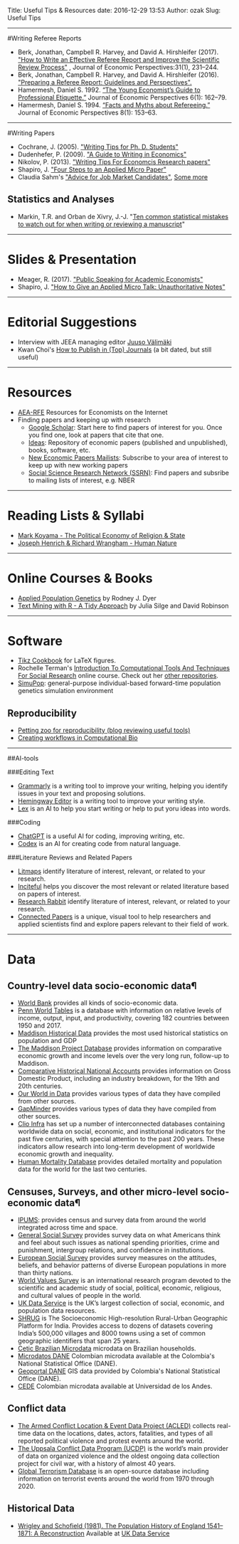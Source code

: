 Title: Useful Tips & Resources
date: 2016-12-29 13:53
Author: ozak
Slug: Useful Tips

---
#Writing Referee Reports

* Berk, Jonathan, Campbell R. Harvey, and David
A. Hirshleifer (2017). ["How to Write an Effective Referee Report
and Improve the Scientific Review Process"](http://pubs.aeaweb.org/doi/pdfplus/10.1257/jep.31.1.231) , Journal of Economic Perspectives:31(1), 231–244. 
* Berk, Jonathan, Campbell R. Harvey, and David
A. Hirshleifer (2016). ["Preparing a Referee Report: Guidelines and Perspectives".](https://ssrn.com/abstract=2547191)
* Hamermesh, Daniel S. 1992. [“The Young 
Economist’s Guide to Professional Etiquette.”](http://pubs.aeaweb.org/doi/pdfplus/10.1257/jep.6.1.169)
Journal of Economic Perspectives 6(1): 162–79.
* Hamermesh, Daniel S. 1994. [“Facts and Myths
about Refereeing.”](http://pubs.aeaweb.org/doi/pdfplus/10.1257/jep.8.1.153) Journal of Economic Perspectives
8(1): 153–63.

---
#Writing Papers
* Cochrane, J. (2005). ["Writing Tips for Ph. D. Students"](https://faculty.chicagobooth.edu/john.cochrane/research/papers/phd_paper_writing.pdf)
* Dudenhefer, P. (2009). ["A Guide to Writing in Economics"](http://lupus.econ.duke.edu/ecoteach/undergrad/manual.pdf)
* Nikolov, P. (2013). ["Writing Tips For Economcis Research papers"](http://www.people.fas.harvard.edu/~pnikolov/resources/writingtips.pdf)
* Shapiro, J. ["Four Steps to an Applied Micro Paper"](https://scholar.harvard.edu/files/shapiro/files/foursteps.pdf)
* Claudia Sahm's ["Advice for Job Market Candidates"](http://macromomblog.com/2019/09/01/lets-talk/), [Some more](http://macromomblog.com/2019/09/29/we-need-to-talk-more/)

## Statistics and Analyses
* Markin, T.R. and Orban de Xivry, J.-J. "[Ten common statistical mistakes to watch out for when writing or reviewing a manuscript](https://elifesciences.org/articles/48175)"

---
# Slides & Presentation
* Meager, R. (2017). ["Public Speaking for Academic Economists"](https://www.dropbox.com/scl/fi/m46hquucj6da4rcw1x0j5/Meager-2017-Public-Speaking-for-Academic-Economists.pdf?rlkey=ok1jjcfm0lcgosvntystqr4jn&dl=0)
* Shapiro, J. ["How to Give an Applied Micro Talk: Unauthoritative Notes"](https://www.dropbox.com/scl/fi/r7nwfmd7ng8q5dxm1vbpo/Shapiro-How-to-Give-an-Applied-Micro-Talk-Unauthoritative-Notes.pdf?rlkey=4iyiui2y4kmd1f9shlt5h4fw3&dl=0)

---
# Editorial Suggestions
* Interview with JEEA managing editor [Juuso Välimäki](https://academic.oup.com/jeea/pages/ask_the_editor)
* Kwan Choi's [How to Publish in (Top) Journals](http://www3.nccu.edu.tw/~jthuang/publish.pdf) (a bit dated, but still useful)

---
# Resources
* [AEA-RFE](https://www.aeaweb.org/rfe/showCat.php?cat_id=13) Resources for Economists on the Internet
* Finding papers and keeping up with research
	* [Google Scholar](https://scholar.google.com/): Start here to find papers of interest for you. Once you find one, look at papers that cite that one.
	* [Ideas](https://ideas.repec.org/): Repository of economic papers (published and unpublished), books, software, etc.
	* [New Economic Papers Mailists](http://nep.repec.org/): Subscribe to your area of interest to keep up with new working papers
	* [Social Science Research Network (SSRN)](https://www.ssrn.com): Find papers and subsribe to mailing lists of interest, e.g. NBER

---
# Reading Lists & Syllabi
* [Mark Koyama - The Political Economy of Religion & State
](https://www.dropbox.com/s/m4ie9derh11e6cc/Economics%20of%20State%20and%20Religion.pdf?dl=0)
* [Joseph Henrich & Richard Wrangham - Human Nature](https://henrich.fas.harvard.edu/files/henrich/files/syllabus_human_nature_2018_final.pdf)

---
# Online Courses & Books

* [Applied Population Genetics](https://dyerlab.github.io/applied_population_genetics/index.html) by Rodney J. Dyer
* [Text Mining with R - A Tidy Approach](https://www.tidytextmining.com/index.html) by Julia Silge and David Robinson

---
# Software

* [Tikz Cookbook](https://sites.google.com/site/kochiuyu/Tikz) for LaTeX figures.
* Rochelle Terman's [Introduction To Computational Tools And Techniques For Social Research](https://github.com/rochelleterman/PS239T) online course. Check out her [other repositories](https://github.com/rochelleterman?tab=repositories).
* [SimuPop](http://simupop.sourceforge.net/Main/HomePage): general-purpose individual-based forward-time population genetics simulation environment

## Reproducibility
* [Petting zoo for reproducibility (blog reviewing useful tools)](https://www.natureindex.com/news-blog/a-petting-zoo-for-code-makes-studies-easier-to-reproduce?utm_source=Nature+Briefing&utm_campaign=6bc1c10612-briefing-dy-20190620&utm_medium=email&utm_term=0_c9dfd39373-6bc1c10612-43785633)
* [Creating workflows in Computational Bio](https://www.nature.com/articles/d41586-019-02619-z?utm_source=Nature+Briefing&utm_campaign=f791742ba3-briefing-dy-20190903&utm_medium=email&utm_term=0_c9dfd39373-f791742ba3-43785633)

---

##AI-tools

###Editing Text
* [Grammarly](https://www.grammarly.com/) is a writing tool to improve your writing, helping you identify issues in your text and proposing solutions.
* [Hemingway Editor](https://hemingwayapp.com/) is a writing tool to improve your writing style.
* [Lex](https://lex.page/~) is an AI to help you start writing or help to put yoru ideas into words.

###Coding
* [ChatGPT](https://chat.openai.com/) is a useful AI for coding, improving writing, etc.
* [Codex](https://openai.com/blog/openai-codex/) is an AI for creating code from natural language.

###Literature Reviews and Related Papers
* [Litmaps](https://www.litmaps.com/) identify literature of interest, relevant, or related to your research.
* [Inciteful](https://inciteful.xyz/) helps you discover the most relevant or related literature based on papers of interest.
* [Research Rabbit](https://researchrabbitapp.com/) identify literature of interest, relevant, or related to your research.
* [Connected Papers](https://www.connectedpapers.com/) is a unique, visual tool to help researchers and applied scientists find and explore papers relevant to their field of work.

---
# Data

## Country-level data socio-economic data¶
* [World Bank](https://data.worldbank.org/) provides all kinds of socio-economic data.
* [Penn World Tables](https://www.rug.nl/ggdc/productivity/pwt/) is a database with information on relative levels of income, output, input, and productivity, covering 182 countries between 1950 and 2017.
* [Maddison Historical Data](http://www.ggdc.net/maddison/oriindex.htm) provides the most used historical statistics on population and GDP
* [The Maddison Project Database](https://www.rug.nl/ggdc/historicaldevelopment/maddison/releases/maddison-project-database-2018) provides information on comparative economic growth and income levels over the very long run, follow-up to Maddison.
* [Comparative Historical National Accounts](https://www.rug.nl/ggdc/historicaldevelopment/na/) provides information on Gross Domestic Product, including an industry breakdown, for the 19th and 20th centuries.
* [Our World in Data](https://ourworldindata.org/) provides various types of data they have compiled from other sources.
* [GapMinder](https://www.gapminder.org/data/) provides various types of data they have compiled from other sources.
* [Clio Infra](https://clio-infra.eu/index.html) has set up a number of interconnected databases containing worldwide data on social, economic, and institutional indicators for the past five centuries, with special attention to the past 200 years. These indicators allow research into long-term development of worldwide economic growth and inequality.
* [Human Mortality Database](https://www.mortality.org/) provides detailed mortality and population data for the world for the last two centuries.

## Censuses, Surveys, and other micro-level socio-economic data¶
* [IPUMS](https://ipums.org/): provides census and survey data from around the world integrated across time and space.
* [General Social Survey](http://gss.norc.org/get-the-data/) provides survey data on what Americans think and feel about such issues as national spending priorities, crime and punishment, intergroup relations, and confidence in institutions.
* [European Social Survey](https://www.europeansocialsurvey.org/data/) provides survey measures on the attitudes, beliefs, and behavior patterns of diverse European populations in more than thirty nations.
* [World Values Survey](https://www.worldvaluessurvey.org/wvs.jsp) is an international research program devoted to the scientific and academic study of social, political, economic, religious, and cultural values of people in the world. 
* [UK Data Service](https://ukdataservice.ac.uk/) is the UK’s largest collection of social, economic, and population data resources.
* [SHRUG](http://www.devdatalab.org/shrug) is The Socioeconomic High-resolution Rural-Urban Geographic Platform for India. Provides access to dozens of datasets covering India’s 500,000 villages and 8000 towns using a set of common geographic identifiers that span 25 years.
* [Cetic Brazilian Microdata](https://cetic.br/en/microdados/) microdata on Brazilian households.
* [Microdatos DANE](https://microdatos.dane.gov.co/index.php/catalog/central/about) Colombian microdata available at the Colombia's National Statistical Office (DANE).
* [Geoportal DANE](https://geoportal.dane.gov.co/) GIS data provided by Colombia's National Statistical Office (DANE).
* [CEDE](https://datoscede.uniandes.edu.co/es/catalogo-de-microdata) Colombian microdata available at Universidad de los Andes.

## Conflict data
* [The Armed Conflict Location & Event Data Project (ACLED)](https://acleddata.com/) collects real-time data on the locations, dates, actors, fatalities, and types of all reported political violence and protest events around the world.
* [The Uppsala Conflict Data Program (UCDP)](https://ucdp.uu.se/) is the world’s main provider of data on organized violence and the oldest ongoing data collection project for civil war, with a history of almost 40 years.
* [Global Terrorism Database](https://www.start.umd.edu/gtd/) is an open-source database including information on terrorist events around the world from 1970 through 2020.

## Historical Data
* [Wrigley and Schofield (1981). The Population History of England 1541–1871: A Reconstruction](http://doi.org/10.5255/UKDA-SN-4491-1) Available at [UK Data Service](https://beta.ukdataservice.ac.uk/)